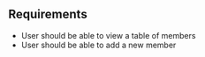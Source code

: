 ## Requirements

- User should be able to view a table of members
- User should be able to add a new member
